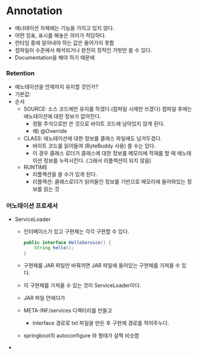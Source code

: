 # Annotation

- 애너테이션 자체에는 기능을 가지고 있지 않다.
- 어떤 징표, 표시를 해놓은 의미가 적당하다.
- 런타임 중에 알아내야 하는 값은 들어가지 못함
- 컴파일러 수준에서 해석되거나 완전히 정적인 가밧만 쓸 수 있다.
- Documentation을 해야 하기 때문에

### Retention

- 애노테이션을 언제까지 유지할 것인가?
- 기본값:
- 순서
  - SOURCE: 소스 코드에만 유지를 하겠다.(컴파일 시에만 쓰겠다) 컴파일 후에는 애노테이션에 대한 정보가 없어진다.
    - 정말 주석으로만 쓴 것으로 바이트 코드에 남아있지 않게 된다.
    - 예) @Override
  - CLASS: 애노테이션에 대한 정보를 클래스 파일에도 남겨두겠다.
    - 바이트 코드를 읽어들여 (ByteBuddy 사용) 쓸 수는 있다.
    - 이 경우 클래스 로더가 클래스에 대한 정보를 메모리에 적재를 할 때 애노테이션 정보를 누락시킨다. (그래서 리플렉션이 되지 않음)
  - RUNTIME
    - 리플렉션을 쓸 수가 있게 된다.
    - 리플렉션: 클래스로더가 읽어들인 정보를 기반으로 메모리에 들어와있는 정보를 읽는 것

### 어노테이션 프로세서

- ServiceLoader

  - 인터페이스가 있고 구현체는 각각 구현할 수 있다.

    ```java
    public interface HelloService() {
    	String hello();
    }
    ```

  - 구현체를 JAR 파일만 바꿔끼면 JAR 파일에 들어있는 구현체를 가져올 수 있다.

  - 이 구현체를 가져올 수 있는 것이 ServiceLoader이다.

  - JAR 파일 안에다가

  - META-INF/services 디렉터리를 만들고

    - Interface 경로로 txt 파일을 만든 후 구현체 경로를 적어주누다.

  - springboot의 autoconfigure 와 형태가 살짝 비슷함

- 